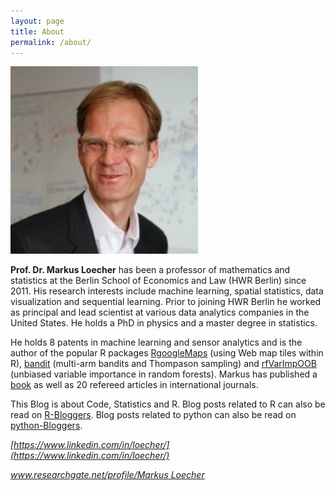 ```yaml
---
layout: page
title: About
permalink: /about/
---
```


![](/assets/about/Loecher.png)

**Prof. Dr. Markus Loecher** has been a professor of mathematics and statistics at the Berlin School of Economics and Law (HWR Berlin) since 2011. His research interests include machine learning, spatial statistics, data visualization and sequential learning. Prior to joining HWR Berlin he worked as principal and lead scientist at various data analytics companies in the United States. He holds a PhD in physics and a master degree in statistics.

He holds 8 patents in machine learning and sensor analytics and is the author of the popular R packages [RgoogleMaps](https://cran.r-project.org/web/packages/RgoogleMaps/) (using Web map tiles within R), [bandit](https://cran.r-project.org/web/packages/bandit/) (multi-arm bandits and Thompason sampling) and [rfVarImpOOB](https://cran.r-project.org/web/packages/rfVarImpOOB) (unbiased variable importance in random forests). Markus has published a [book](https://www.worldscientific.com/worldscibooks/10.1142/4747) as well as 20 refereed articles in international journals.

This Blog is about Code, Statistics and R. 
Blog posts related to R can also be read on [R-Bloggers](https://www.r-bloggers.com).
Blog posts related to python can also be read on [python-Bloggers](https://www.python-bloggers.com).

<!---
*https://www.linkedin.com/in/loecher/*
*www.researchgate.net/profile/Markus Loecher*
-->

*[https://www.linkedin.com/in/loecher/](https://www.linkedin.com/in/loecher/)*

*[www.researchgate.net/profile/Markus Loecher](https://www.researchgate.net/profile/Markus_Loecher)*
